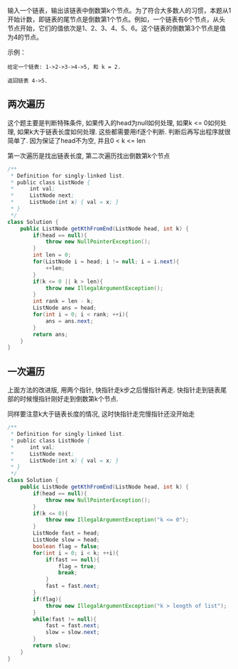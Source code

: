 输入一个链表，输出该链表中倒数第k个节点。为了符合大多数人的习惯，本题从1开始计数，即链表的尾节点是倒数第1个节点。例如，一个链表有6个节点，从头节点开始，它们的值依次是1、2、3、4、5、6。这个链表的倒数第3个节点是值为4的节点。

 

示例：
```
给定一个链表: 1->2->3->4->5, 和 k = 2.

返回链表 4->5.
```

<!--more-->

## 两次遍历

这个题主要是判断特殊条件, 如果传入的head为null如何处理, 如果k <= 0如何处理, 如果k大于链表长度如何处理. 这些都需要用if逐个判断. 判断后再写出程序就很简单了. 因为保证了head不为空, 并且0 < k <= len

第一次遍历是找出链表长度, 第二次遍历找出倒数第k个节点

```java
/**
 * Definition for singly-linked list.
 * public class ListNode {
 *     int val;
 *     ListNode next;
 *     ListNode(int x) { val = x; }
 * }
 */
class Solution {
    public ListNode getKthFromEnd(ListNode head, int k) {
        if(head == null){
            throw new NullPointerException();
        }
        int len = 0;
        for(ListNode i = head; i != null; i = i.next){
            ++len;
        }
        if(k <= 0 || k > len){
            throw new IllegalArgumentException();
        }
        int rank = len - k;
        ListNode ans = head;
        for(int i = 0; i < rank; ++i){
            ans = ans.next;
        }
        return ans;
    }
}
```

## 一次遍历

上面方法的改进版, 用两个指针, 快指针走k步之后慢指针再走. 快指针走到链表尾部的时候慢指针刚好走到倒数第k个节点.

同样要注意k大于链表长度的情况, 这时快指针走完慢指针还没开始走

```java
/**
 * Definition for singly-linked list.
 * public class ListNode {
 *     int val;
 *     ListNode next;
 *     ListNode(int x) { val = x; }
 * }
 */
class Solution {
    public ListNode getKthFromEnd(ListNode head, int k) {
        if(head == null){
            throw new NullPointerException();
        }
        if(k <= 0){
            throw new IllegalArgumentException("k <= 0");
        }
        ListNode fast = head;
        ListNode slow = head;
        boolean flag = false;
        for(int i = 0; i < k; ++i){
            if(fast == null){
                flag = true;
                break;
            }
            fast = fast.next;
        }
        if(flag){
            throw new IllegalArgumentException("k > length of list");
        }
        while(fast != null){
            fast = fast.next;
            slow = slow.next;
        }
        return slow;
    }
}
```

